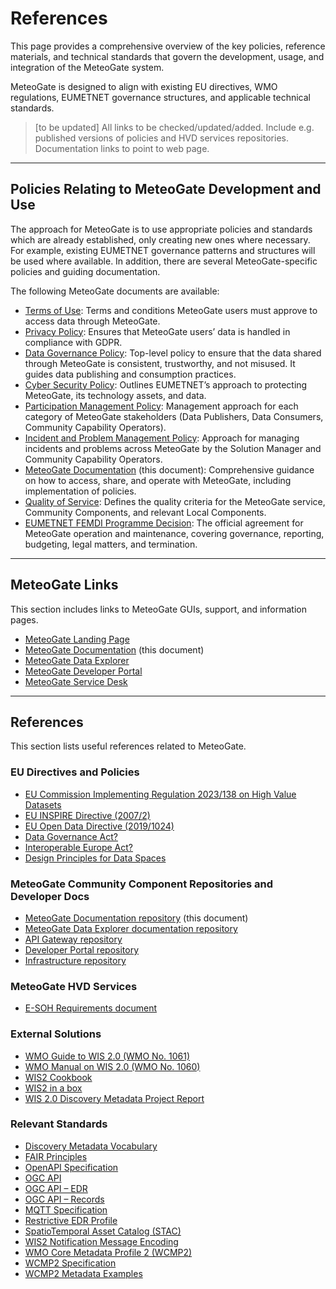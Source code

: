 # References

This page provides a comprehensive overview of the key policies, reference materials, and technical standards that govern the development, usage, and integration of the MeteoGate system.

MeteoGate is designed to align with existing EU directives, WMO regulations, EUMETNET governance structures, and applicable technical standards.

> [to be updated] All links to be checked/updated/added. Include e.g. published versions of policies and HVD services repositories. Documentation links to point to web page.

---

## Policies Relating to MeteoGate Development and Use

The approach for MeteoGate is to use appropriate policies and standards which are already established, only creating new ones where necessary. For example, existing EUMETNET governance patterns and structures will be used where available. In addition, there are several MeteoGate-specific policies and guiding documentation.

The following MeteoGate documents are available:

  - [Terms of Use](): Terms and conditions MeteoGate users must approve to access data through MeteoGate.
  - [Privacy Policy](): Ensures that MeteoGate users’ data is handled in compliance with GDPR.
  - [Data Governance Policy](): Top-level policy to ensure that the data shared through MeteoGate is consistent, trustworthy, and not misused. It guides data publishing and consumption practices.
  - [Cyber Security Policy](): Outlines EUMETNET’s approach to protecting MeteoGate, its technology assets, and data.
  - [Participation Management Policy](): Management approach for each category of MeteoGate stakeholders (Data Publishers, Data Consumers, Community Capability Operators).
  - [Incident and Problem Management Policy](): Approach for managing incidents and problems across MeteoGate by the Solution Manager and Community Capability Operators.
  - [MeteoGate Documentation](https://github.com/EUMETNET/meteogate-documentation) (this document): Comprehensive guidance on how to access, share, and operate with MeteoGate, including implementation of policies.
  - [Quality of Service](): Defines the quality criteria for the MeteoGate service, Community Components, and relevant Local Components.
  - [EUMETNET FEMDI Programme Decision](): The official agreement for MeteoGate operation and maintenance, covering governance, reporting, budgeting, legal matters, and termination.

---

## MeteoGate Links

This section includes links to MeteoGate GUIs, support, and information pages.

  - [MeteoGate Landing Page]()
  - [MeteoGate Documentation](https://github.com/EUMETNET/meteogate-documentation) (this document)
  - [MeteoGate Data Explorer]()
  - [MeteoGate Developer Portal]()
  - [MeteoGate Service Desk]()

---

## References

This section lists useful references related to MeteoGate.

### EU Directives and Policies

  - [EU Commission Implementing Regulation 2023/138 on High Value Datasets](https://eur-lex.europa.eu/eli/reg_impl/2023/138/oj)
  - [EU INSPIRE Directive (2007/2)](http://data.europa.eu/eli/dir/2007/2/oj)
  - [EU Open Data Directive (2019/1024)](http://data.europa.eu/eli/dir/2019/1024/oj)
  - [Data Governance Act?]()
  - [Interoperable Europe Act?]()
  - [Design Principles for Data Spaces](https://design-principles-for-data-spaces.org/)

### MeteoGate Community Component Repositories and Developer Docs

  - [MeteoGate Documentation repository](https://github.com/EUMETNET/meteogate-documentation) (this document)
  - [MeteoGate Data Explorer documentation repository]()
  - [API Gateway repository](https://github.com/EURODEO/api-management-tool-poc)
  - [Developer Portal repository](https://github.com/EURODEO/Dev-portal)
  - [Infrastructure repository](https://github.com/EURODEO/femdi-gateway-iac)

### MeteoGate HVD Services

  - [E-SOH Requirements document](https://github.com/EURODEO/e-soh-requirements)

### External Solutions

  - [WMO Guide to WIS 2.0 (WMO No. 1061)](https://wmoomm.sharepoint.com/:b:/s/wmocpdb/EY_UYn8jVgVOkgXmDZGWr5cB8cb4XN4DlloVlzqcRMjaRA?e=itnKRd)
  - [WMO Manual on WIS 2.0 (WMO No. 1060)](https://wmoomm.sharepoint.com/:b:/s/wmocpdb/ESzGibharYhDu5Gup6V1LDEBJXS1pJbBInb6kqv-GjZjfQ?e=eQi4jS)
  - [WIS2 Cookbook](https://wmo-im.github.io/wis2-cookbook/cookbook/wis2-cookbook-DRAFT.html)
  - [WIS2 in a box](https://community.wmo.int/en/wis2box)
  - [WIS 2.0 Discovery Metadata Project Report](https://wmo-im.github.io/wis2-metadata-search)

### Relevant Standards

  - [Discovery Metadata Vocabulary](https://wiki.esipfed.org/Attribute_Convention_for_Data_Discovery_1-3)
  - [FAIR Principles](https://www.go-fair.org/fair-principles/)
  - [OpenAPI Specification](https://www.openapis.org/)
  - [OGC API](https://ogcapi.ogc.org/)
  - [OGC API – EDR](https://ogcapi.ogc.org/edr/)
  - [OGC API – Records](https://ogcapi.ogc.org/records/)
  - [MQTT Specification](https://mqtt.org/)
  - [Restrictive EDR Profile](https://github.com/EURODEO/rodeo-edr-profile)
  - [SpatioTemporal Asset Catalog (STAC)](https://stacspec.org/en/)
  - [WIS2 Notification Message Encoding](https://github.com/wmo-im/wis2-notification-message)
  - [WMO Core Metadata Profile 2 (WCMP2)](https://github.com/wmo-im/wcmp2)
  - [WCMP2 Specification](https://wmo-im.github.io/wcmp2/)
  - [WCMP2 Metadata Examples](http://github.com/wmo-im/wcmp2/tree/main/examples)
